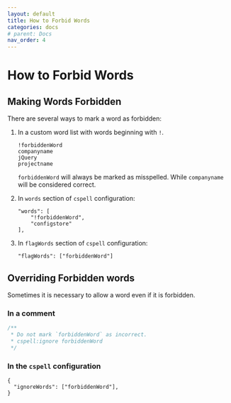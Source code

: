 ```yaml
---
layout: default
title: How to Forbid Words
categories: docs
# parent: Docs
nav_order: 4
---
```


# How to Forbid Words

## Making Words Forbidden

There are several ways to mark a word as forbidden:

1. In a custom word list with words beginning with `!`.

   ```
   !forbiddenWord
   companyname
   jQuery
   projectname
   ```

   `forbiddenWord` will always be marked as misspelled. While `companyname` will be considered correct.

2. In `words` section of `cspell` configuration:

   ```
   "words": [
       "!forbiddenWord",
       "configstore"
   ],
   ```

3. In `flagWords` section of `cspell` configuration:
   ```
   "flagWords": ["forbiddenWord"]
   ```

## Overriding Forbidden words

Sometimes it is necessary to allow a word even if it is forbidden.

### In a comment

```js
/**
 * Do not mark `forbiddenWord` as incorrect.
 * cspell:ignore forbiddenWord
 */
```

### In the `cspell` configuration

```jsonc
{
  "ignoreWords": ["forbiddenWord"],
}
```

<!---
cspell:ignore companyname projectname
--->
